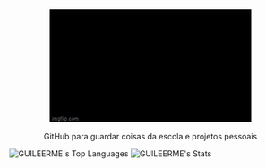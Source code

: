 <div align="center">
<img   src="/assets/hello-world-seytonic.gif">
</div>
<p align = 'center'> GitHub para guardar coisas da escola e projetos pessoais</p>



![GUILEERME's Top Languages](https://github-readme-stats.vercel.app/api/top-langs/?username=GUILEERME&theme=vue-dark&show_icons=true&hide_border=false&layout=compact)
![GUILEERME's Stats](https://github-readme-stats.vercel.app/api?username=GUILEERME&theme=vue-dark&show_icons=true&hide_border=true&count_private=true)

